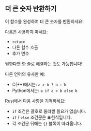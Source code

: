 ## 더 큰 숫자 반환하기

이 함수를 완성하여 더 큰 숫자를 반환하세요!

다음은 사용하지 마세요:

* `return`
* 다른 함수 호출
* 추가 변수

<div class="hint">
  원한다면 한 줄로 해결하는 것도 가능합니다!

  다른 언어의 유사한 예:
  - C(++)에서는: `a > b ? a : b`
  - Python에서는: `a if a > b else b`
</div>
<div class="hint">
  Rust에서 다음 사항을 기억하세요:

  * <code>if</code> 조건은 괄호로 둘러쌀 필요가 없습니다.
  * <code>if</code> / <code>else</code> 조건문은 표현식입니다.
  * 각 조건문 뒤에는 <code>{}</code> 블록이 따라옵니다.
</div>